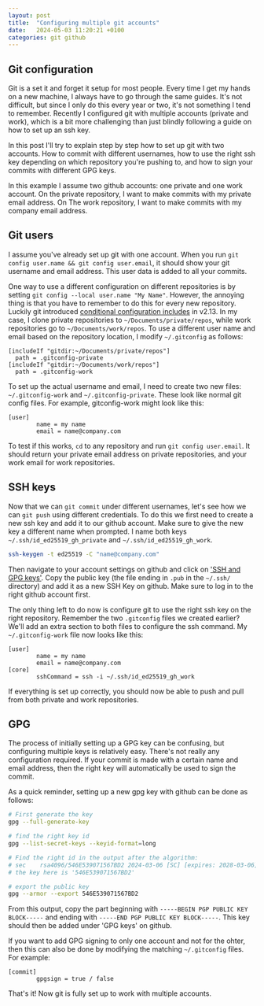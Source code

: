 ```yaml
---
layout: post
title:  "Configuring multiple git accounts"
date:   2024-05-03 11:20:21 +0100
categories: git github
---
```


## Git configuration

Git is a set it and forget it setup for most people. Every time I get my hands on a new machine, I always have to go through the same guides. It's not difficult, but since I only do this every year or two, it's not something I tend to remember. Recently I configured git with multiple accounts (private and work), which is a bit more challenging than just blindly following a guide on how to set up an ssh key.

In this post I'll try to explain step by step how to set up git with two accounts. How to commit with different usernames, how to use the right ssh key depending on which repository you're pushing to, and how to sign your commits with different GPG keys.

In this example I assume two github accounts: one private and one work account. On the private repository, I want to make commits with my private email address. On The work repository, I want to make commits with my company email address.

## Git users

I assume you've already set up git with one account. When you run `git config user.name && git config user.email`, it should show your git username and email address. This user data is added to all your commits.

One way to use a different configuration on different repositories is by setting `git config --local user.name "My Name"`. However, the annoying thing is that you have to remember to do this for every new repository. Luckily git introduced [conditional configuration includes](https://git-scm.com/docs/git-config#_includes) in v2.13. In my case, I clone private repositories to `~/Documents/private/repos`, while work repositories go to `~/Documents/work/repos`. To use a different user name and email based on the repository location, I modify `~/.gitconfig` as follows:

```config
[includeIf "gitdir:~/Documents/private/repos"]
  path = .gitconfig-private
[includeIf "gitdir:~/Documents/work/repos"]
  path = .gitconfig-work
```

To set up the actual username and email, I need to create two new files: `~/.gitconfig-work` and `~/.gitconfig-private`. These look like normal git config files. For example, gitconfig-work might look like this:

```config
[user]
        name = my name
        email = name@company.com
```

To test if this works, `cd` to any repository and run `git config user.email`. It should return your private email address on private repositories, and your work email for work repositories.

## SSH keys

Now that we can `git commit` under different usernames, let's see how we can `git push` using different credentials. To do this we first need to create a new ssh key and add it to our github account. Make sure to give the new key a different name when prompted. I name both keys `~/.ssh/id_ed25519_gh_private` and `~/.ssh/id_ed25519_gh_work`.

```bash
ssh-keygen -t ed25519 -C "name@company.com"
```

Then navigate to your account settings on github and click on ['SSH and GPG keys'](https://github.com/settings/keys). Copy the public key (the file ending in `.pub` in the `~/.ssh/` directory) and add it as a new SSH Key on github. Make sure to log in to the right github account first.

The only thing left to do now is configure git to use the right ssh key on the right repository. Remember the two `.gitconfig` files we created earlier? We'll add an extra section to both files to configure the ssh command. My `~/.gitconfig-work` file now looks like this:

```config
[user]
        name = my name
        email = name@company.com
[core]
        sshCommand = ssh -i ~/.ssh/id_ed25519_gh_work
```

If everything is set up correctly, you should now be able to push and pull from both private and work repositories.

## GPG

The process of initially setting up a GPG key can be confusing, but configuring multiple keys is relatively easy. There's not really any configuration required. If your commit is made with a certain name and email address, then the right key will automatically be used to sign the commit.

As a quick reminder, setting up a new gpg key with github can be done as follows:

```bash
# First generate the key
gpg --full-generate-key

# find the right key id
gpg --list-secret-keys --keyid-format=long

# Find the right id in the output after the algorithm:
# sec    rsa4096/546E539071567BD2 2024-03-06 [SC] [expires: 2028-03-06]
# the key here is '546E539071567BD2'

# export the public key
gpg --armor --export 546E539071567BD2
```

From this output, copy the part beginning with `-----BEGIN PGP PUBLIC KEY BLOCK-----` and ending with `-----END PGP PUBLIC KEY BLOCK-----`. This key should then be added under 'GPG keys' on github.

If you want to add GPG signing to only one account and not for the ohter, then this can also be done by modifying the matching `~/.gitconfig` files. For example:

```config
[commit]
        gpgsign = true / false
```

That's it! Now git is fully set up to work with multiple accounts.
